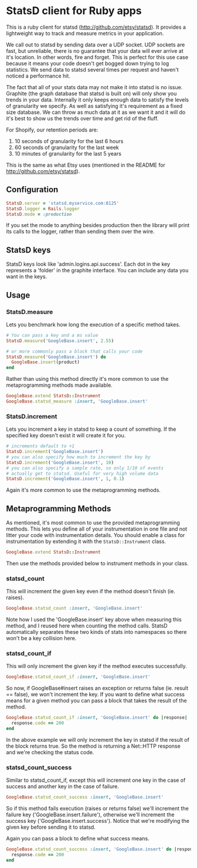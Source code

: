 # StatsD client for Ruby apps

This is a ruby client for statsd (http://github.com/etsy/statsd). It provides a lightweight way to track and measure metrics in your application. 

We call out to statsd by sending data over a UDP socket. UDP sockets are fast, but unreliable, there is no guarantee that your data will ever arrive at it's location. In other words, fire and forget. This is perfect for this use case because it means your code doesn't get bogged down trying to log statistics. We send data to statsd several times per request and haven't noticed a performance hit.

The fact that all of your stats data may not make it into statsd is no issue. Graphite (the graph database that statsd is built on) will only show you trends in your data. Internally it only keeps enough data to satisfy the levels of granularity we specify. As well as satisfying it's requirement as a fixed size database. We can throw as much data at it as we want it and it will do it's best to show us the trends over time and get rid of the fluff.

For Shopify, our retention periods are:

1. 10 seconds of granularity for the last 6 hours
2. 60 seconds of granularity for the last week
3. 10 minutes of granularity for the last 5 years

This is the same as what Etsy uses (mentioned in the README for http://github.com/etsy/statsd).

## Configuration

``` ruby
StatsD.server = 'statsd.myservice.com:8125'
StatsD.logger = Rails.logger
StatsD.mode = :production
```

If you set the mode to anything besides production then the library will print its calls to the logger, rather than sending them over the wire.

## StatsD keys

StatsD keys look like 'admin.logins.api.success'. Each dot in the key represents a 'folder' in the graphite interface. You can include any data you want in the keys.

## Usage

### StatsD.measure

Lets you benchmark how long the execution of a specific method takes.

``` ruby
# You can pass a key and a ms value
StatsD.measure('GoogleBase.insert', 2.55)

# or more commonly pass a block that calls your code
StatsD.measure('GoogleBase.insert') do
  GoogleBase.insert(product)
end
```

Rather than using this method directly it's more common to use the metaprogramming methods made available.

``` ruby
GoogleBase.extend StatsD::Instrument
GoogleBase.statsd_measure :insert, 'GoogleBase.insert'
```
		
### StatsD.increment

Lets you increment a key in statsd to keep a count of something. If the specified key doesn't exist it will create it for you.

``` ruby
# increments default to +1
StatsD.increment('GoogleBase.insert')
# you can also specify how much to increment the key by
StatsD.increment('GoogleBase.insert', 10)
# you can also specify a sample rate, so only 1/10 of events
# actually get to statsd. Useful for very high volume data
StatsD.increment('GoogleBase.insert', 1, 0.1)
```

Again it's more common to use the metaprogramming methods.

## Metaprogramming Methods

As mentioned, it's most common to use the provided metaprogramming methods. This lets you define all of your instrumentation in one file and not litter your code with instrumentation details. You should enable a class for instrumentation by extending it with the `StatsD::Instrument` class.

``` ruby
GoogleBase.extend StatsD::Instrument
```

Then use the methods provided below to instrument methods in your class.

### statsd\_count

This will increment the given key even if the method doesn't finish (ie. raises).

``` ruby
GoogleBase.statsd_count :insert, 'GoogleBase.insert'
```

Note how I used the 'GoogleBase.insert' key above when measuring this method, and I reused here when counting the method calls. StatsD automatically separates these two kinds of stats into namespaces so there won't be a key collision here.

### statsd\_count\_if

This will only increment the given key if the method executes successfully.

``` ruby
GoogleBase.statsd_count_if :insert, 'GoogleBase.insert'
```

So now, if GoogleBase#insert raises an exception or returns false (ie. result == false), we won't increment the key. If you want to define what success means for a given method you can pass a block that takes the result of the method.

``` ruby
GoogleBase.statsd_count_if :insert, 'GoogleBase.insert' do |response|
  response.code == 200
end
```

In the above example we will only increment the key in statsd if the result of the block returns true. So the method is returning a Net::HTTP response and we're checking the status code.

### statsd\_count\_success

Similar to statsd_count_if, except this will increment one key in the case of success and another key in the case of failure.

``` ruby
GoogleBase.statsd_count_success :insert, 'GoogleBase.insert'
```

So if this method fails execution (raises or returns false) we'll increment the failure key ('GoogleBase.insert.failure'), otherwise we'll increment the success key ('GoogleBase.insert.success'). Notice that we're modifying the given key before sending it to statsd.

Again you can pass a block to define what success means.

``` ruby
GoogleBase.statsd_count_success :insert, 'GoogleBase.insert' do |response|
  response.code == 200
end
```

